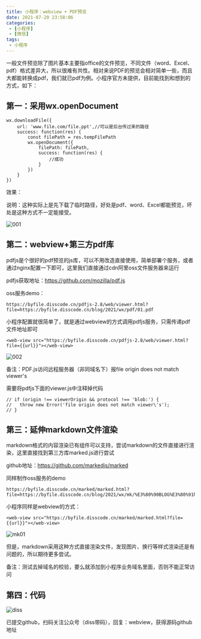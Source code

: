```yaml
---
title: 小程序：webview + PDF预览
date: 2021-07-20 23:58:06
categories: 
 - [小程序]
 - [微信]
tags:
 - 小程序
---
```


一般文件预览除了图片基本主要指office的文件预览，不同文件（word、Excel、pdf）格式差异大，所以很难有共性。相对来说PDF的预览会相对简单一些，而且大都能转换成pdf，我们就已pdf为例。小程序官方未提供，目前能找到和想到的方式，如下：
<!--more-->

## 第一：采用wx.openDocument

```
wx.downloadFile({
    url: 'www.file.com/file.ppt',//可以是后台传过来的路径
    success: function(res) {
        const filePath = res.tempFilePath
        wx.openDocument({
            filePath: filePath,
            success: function(res) {
                //成功
            }
        })
    }
})
```

效果：

说明：这种实际上是先下载了临时路径，好处是pdf、word、Excel都能预览，坏处是这种方式不一定能接受。

![001](https://ossbao.oss-cn-qingdao.aliyuncs.com/blog/2021/wx/pdf/pdf001.jpg)

## 第二：webview+第三方pdf库

pdfjs是个很好的pdf预览的js库，可以不用改造直接使用，简单部署个服务，或者通过nginx配置一下即可，这里我们直接通过cdn阿里oss文件服务器来运行

pdfjs获取地址：https://github.com/mozilla/pdf.js

oss服务demo：

```
https://byfile.disscode.cn/pdfjs-2.8/web/viewer.html?file=https://byfile.disscode.cn/blog/2021/wx/pdf/01.pdf
```

小程序配置就很简单了，就是通过webview的方式调用pdfjs服务，只需传递pdf文件地址即可

```
<web-view src="https://byfile.disscode.cn/pdfjs-2.8/web/viewer.html?file={{url}}"></web-view>
```

![002](https://ossbao.oss-cn-qingdao.aliyuncs.com/blog/2021/wx/pdf/pdf002.jpg)

备注：PDF.js访问远程服务器（非同域名下）报file origin does not match viewer's

需要将pdfjs下面的viewer.js中注释掉代码

```
// if (origin !== viewerOrigin && protocol !== 'blob:') {
//   throw new Error('file origin does not match viewer\'s');
// }
```

## 第三：延伸markdown文件渲染

markdown格式的内容渲染已有组件可以支持，尝试markdown的文件直接进行渲染，这里直接找到第三方库marked.js进行尝试

github地址：https://github.com/markedjs/marked

同样制作oss服务的demo

```
https://byfile.disscode.cn/marked/marked.html?file=https://byfile.disscode.cn/blog/2021/wx/mk/%E3%80%90BLOG%E3%80%91hexo%E6%90%AD%E5%BB%BAblog%E6%95%99%E7%A8%8B.md
```

小程序同样是webview的方式：

```
<web-view src="https://byfile.disscode.cn/marked/marked.html?file={{url}}"></web-view>
```

![mk01](https://ossbao.oss-cn-qingdao.aliyuncs.com/blog/2021/wx/mk/mk01.jpg)

但是，markdown采用这种方式直接渲染文件，发现图片、换行等样式渲染还是有问题的，所以期待更多尝试。

备注：测试去掉域名的校验，要么就添加到小程序业务域名里面，否则不能正常访问

## 第四：代码

![diss](https://ossbao.oss-cn-qingdao.aliyuncs.com/blog/2021/wx/ssn/diss.jpg)

已提交github，扫码关注公众号（diss带码），回复：webview，获得源码github地址

